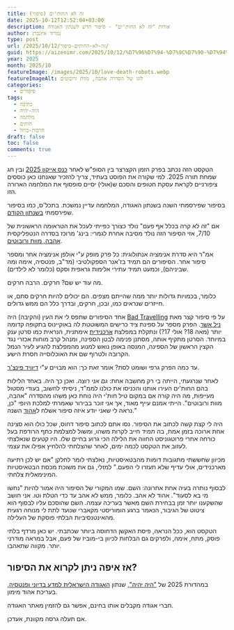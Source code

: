 ```yaml
---
title: זה לא החות'ים (סיפור)
date: 2025-10-12T12:52:04+03:00
description: אודות "זה לא החות'ים" - סיפור חדש לשנתון האגודה
author: נמרוד איזנברג
type: post
url: /2025/10/12/זה-לא-החותים-סיפור/
guid: https://aizenimr.com/2025/10/12/%D7%96%D7%94-%D7%9C%D7%90-%D7%94%D7%97%D7%95%D7%AA%D7%99%D7%9D-%D7%A1%D7%99%D7%A4%D7%95%D7%A8/
year: 2025
month: 2025/10
featureImage: /images/2025/10/love-death-robots.webp
featureImageAlt: לוגו של הסדרה אהבה, מוות ורובוטים
categories:
  - סיפורים
tags:
  - כתיבה
  - היה-יהיה
  - מלחמה
  - חותים
  - חרבות-ברזל
draft: false
toc: false
comments: true
---
```

הטקסט הזה נכתב בפרק הזמן הקצרצר בין הסופ"ש לאחר [כנס אייקון 2025](2025-09-17-לקראת-אייקון-2025.md) ובין חג שמחת תורה 2025. למי שקורה את הפוסט בעתיד, צריך להזכיר שאנחנו כאן כוססים ציפורניים לקראת עסקת חטופים והסכם ש(אולי) יסיים סופסוף את המלחמה הארורה הזו.

בסיפור שפירסמתי השנה בשנתון האגודה, המלחמה עדיין נמשכת. בתכל'ס, כמו בסיפור שפירסמתי [בשנתון הקודם](2025-04-24-זה-לא-קרה-בכלל-אף-פעם.md).

אם "זה לא קרה בכלל אף פעם" נולד כצורך כפייתי לעכל את הטראומה הראשונית של 7/10, אזי הסיפור הזה נולד מסיבה אחרת לגמרי: בינג' מרוכז בסדרה הנטפליקסית [אהבה, מוות ורובוטים](https://lovedeathrobots.fandom.com).

אמ"ר היא סדרת אנימציה אנתולוגית: כל פרק מופק ע"י אולפן אנימציה אחר ומספר סיפור אחר. הסיפורים הם תמיד בז'אנר הספקולטיבי (מד"ב, פנטסיה, אימה ומה שביניהם), וכמעט תמיד עתירי אלימות גראפית וסקס (כלומר לא לילדים).

מה עוד יש שם? חרקים. הרבה חרקים.

כלומר, בכמויות גדולות יותר ממה שהייתם מצפים. הם יכולים להיות חרקים סתם, או חייזרים שנראים כמו, ובכן, חרקים, ובדרך כלל הם ממש גדולים.

אחד הסיפורים שתפס לי את העין (והקיבה) היה [Bad Travelling](https://lovedeathrobots.fandom.com/wiki/Bad_Travelling) על פי סיפור קצר מאת [ניל אשר](https://en.wikipedia.org/wiki/Neal_Asher). הפרק מספר על ספינת ציד כרישים המשוטטת לה באוקיינוס בתקופה קדומה יותר (מאה 18? אולי 17?) ונתקלת במפלצת [ארכנידית](https://en.wikipedia.org/wiki/Arachnid) אימתנית, הנראית כמו סרטן ענק במיוחד. הסרטן מתקיף אותה, מסתנן פנימה לבטן הספינה, ומנהל קרב מוחות אכזרי נגד הקצין הראשון של הספינה, המנסה באופן נואש למנוע מהמפלצת להגיע לעיר הנמל הקרובה ולטרוף שם את האוכלוסייה חסרת הישע.

עד כמה הפרק גרפי ושומט לסת? אומר זאת כך: הוא מבויים ע"י [דיוויד פינצ'ר](https://en.wikipedia.org/wiki/David_Fincher).

לאחר שנרגעתי, הייתה בי רק מחשבה אחת: *גם אני רוצה*. ואכן כך היה. באחד הלילות בהם החות'ים העירו אותנו והכניסו את כולנו לממ"ד, ניסיתי לחשוב, בעודי מסטול מעייפות, מה היה קורה אם במקום טיל חות'י היה נוחת כאן משהו מהסדרה "אהבה, מוות ורובוטים". הייתי אמנם עייף מאוד, אך אני זוכר בבירור שאמרתי למלכת היופי "כן, נראה לי שאני יודע איזה סיפור אשלח ל[אהוד](https://my2centssf.blogspot.com/) השנה."

היה לי קצת קשה לכתוב את הסיפור. נסו אתם לכתוב סיפור דחוס, שכל כולו הוא סצינה אחת ארוכה בזמן אמת, בה *תמיד* חייב לקרות משהו, ומשול למצלמת כתף הרודפת בעל כורחה אחרי פרוטגוניסט החווה את הלילה הכי גרוע בחיים שלו. היו קטעים שנאלצתי לעזוב את הטקסט לכמה ימים, לאחר שהצלחתי להלחיץ אפילו את עצמי.

מכיוון שחששתי מתגובות דומות מהבטאיסטיות, נאלצתי לומר לחלקן "אם יש לכן רתיעה מארכנידים, אולי עדיף שלא תעזרו לי הפעם." למזלי, גם את משוכת מכסת הבטאיסטיות המינימאלית צלחתי.

לבסוף נותרה בעיה אחת אחרונה: השם. שמו המקורי של הסיפור היה אמור להיות "נחשו מי בא לסעוד". אהוד לא אהב. כלומר, ממש לא אהב עד כדי הטלת וטו. אני חושב שהשקענו יותר זמן בבחירת השם מאשר בעריכה עצמה. השם שהוסכם עליו לבסוף הוא ציטוט של הגיבור, הנאמר ברגע הומוריסטי מקאברי שנועד לתת לי מנוחה רגעית מהאינטנסיביות הבלתי פוסקת של העלילה.

הטקסט הוא, ככל הנראה, פיסת האקשן הדחוסה ביותר שכתבתי. יש כאן מרדף בלתי פוסק, מתח, אימה, ולפרקים גם הבלחות לכיוון בי-מוביז של פעם, אבל במראה מודרני יותר. מקווה שתאהבו.
## אז איפה ניתן לקרוא את הסיפור?
במהדורת 2025 של ["היה יהיה"](https://annual.sf-f.org.il/), שנתון [האגודה הישראלית למדע בדיוני ופנטסיה](https://www.sf-f.org.il/), בעריכת אהוד מימון.

חברי אגודה מקבלים אותו בחינם, אפשר גם להזמין מאתר האגודה.

אם תעלה גרסה מקוונת, אעדכן.
